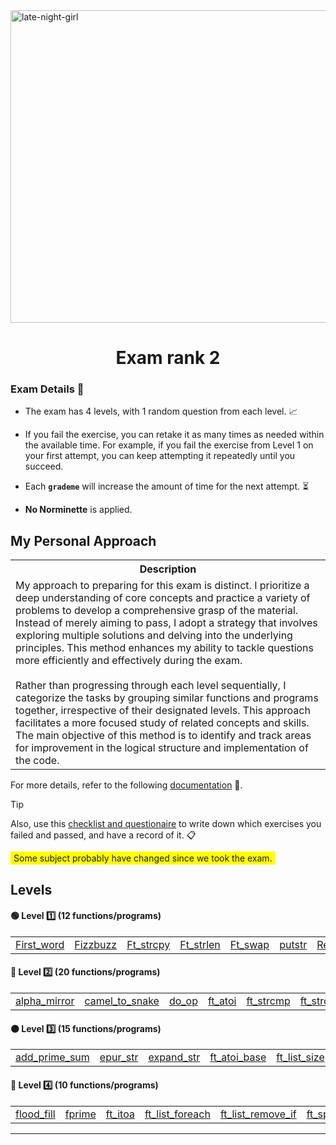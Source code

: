 <img src="../../Wallpaper/late-night-girl.gif" alt="late-night-girl" width="1000" height="500">



<div align="center">
  <h1>Exam rank 2</h1>
</div>



### Exam Details 🧐

- The exam has 4 levels, with 1 random question from each level. 📈

- If you fail the exercise, you can retake it as many times as needed within the available time. For example, if you fail the exercise from Level 1 on your first attempt, you can keep attempting it repeatedly until you succeed.

- Each **`grademe`** will increase the amount of time for the next attempt. ⏳

- **No Norminette** is applied.


## My Personal Approach

<table>
  <tr>
    <th>Description</th>
  </tr>
  <tr>
    <td>
      My approach to preparing for this exam is distinct. I prioritize a deep understanding of core concepts and practice a variety of problems to develop a comprehensive grasp of the material. Instead of merely aiming to pass, I adopt a strategy that involves exploring multiple solutions and delving into the underlying principles. This method enhances my ability to tackle questions more efficiently and effectively during the exam.<br><br>
      Rather than progressing through each level sequentially, I categorize the tasks by grouping similar functions and programs together, irrespective of their designated levels. This approach facilitates a more focused study of related concepts and skills. The main objective of this method is to identify and track areas for improvement in the logical structure and implementation of the code.
    </td>
  </tr>
</table>


For more details, refer to the following [documentation](https://github.com/DevAwizard/Exams_42/tree/main/.github/Exam_rank_2/My_learning_approach) 📄.


> [!TIP]
> Also, use this [checklist and questionaire](https://github.com/DevAwizard/Exams_42/blob/main/.github/Resources/Check_list_exam.md) to write down which exercises you failed and passed, and have a record of it. 📋
>


<span style="background-color: yellow; padding: 2px 5px;">Some subject probably have changed since we took the exam.</span>


## Levels

#### 🟢 **Level 1️⃣ (12 functions/programs)**

<table>
  <tr>
    <td><a href="https://github.com/DevAwizard/Exams_42/tree/main/.github/Exam_rank_2/My_learning_approach/1.Characters(original_order)/First_word">First_word</a></td>
    <td><a href="https://github.com/DevAwizard/Exams_42/tree/main/.github/Exam_rank_2/My_learning_approach/3.Integer/Fizzbuzz">Fizzbuzz</a></td>
    <td><a href="https://github.com/DevAwizard/Exams_42/tree/main/.github/Exam_rank_2/My_learning_approach/1.Characters(original_order)/Ft_strcpy">Ft_strcpy</a></td>
    <td><a href="https://github.com/DevAwizard/Exams_42/tree/main/.github/Exam_rank_2/My_learning_approach/1.Characters(original_order)/Ft_strlen">Ft_strlen</a></td>
    <td><a href="https://github.com/DevAwizard/Exams_42/tree/main/.github/Exam_rank_2/My_learning_approach/3.Integer/Ft_swap">Ft_swap</a></td>
    <td><a href="https://github.com/DevAwizard/Exams_42/tree/main/.github/Exam_rank_2/My_learning_approach/1.Characters(original_order)/Ft_putstr">putstr</a></td>
    <td><a href="https://github.com/DevAwizard/Exams_42/tree/main/.github/Exam_rank_2/My_learning_approach/1.Characters(original_order)/Repeat_alpha">Repeat_alpha</a></td>
    <td><a href="https://github.com/DevAwizard/Exams_42/tree/main/.github/Exam_rank_2/My_learning_approach/2.Characters(reverse_order)/Rev_print">rev_print</a></td>
    <td><a href="https://github.com/DevAwizard/Exams_42/tree/main/.github/Exam_rank_2/My_learning_approach/1.Characters(original_order)/Rot_13">rot_13</a></td>
    <td><a href="https://github.com/DevAwizard/Exams_42/tree/main/.github/Exam_rank_2/My_learning_approach/1.Characters(original_order)/Rot_one">rotone</a></td>
    <td><a href="https://github.com/DevAwizard/Exams_42/tree/main/.github/Exam_rank_2/My_learning_approach/1.Characters(original_order)/Search_and_replace">Search_and_replace</a></td>
    <td><a href="https://github.com/DevAwizard/Exams_42/tree/main/.github/Exam_rank_2/My_learning_approach/1.Characters(original_order)/Ulstr">Ulstr</a></td>
  </tr>
</table>
 

#### 🔵 **Level 2️⃣ (20 functions/programs)**

<table>
  <tr>
    <td><a href="https://github.com/DevAwizard/Exams_42/tree/main/.github/Exam_rank_2/My_learning_approach/1.Characters(original_order)/Alpha_mirror">alpha_mirror</a></td>
    <td><a href="https://github.com/DevAwizard/Exams_42/tree/main/.github/Exam_rank_2/My_learning_approach/1.Characters(original_order)/Camel_to_snake">camel_to_snake</a></td>
    <td><a href="https://github.com/DevAwizard/Exams_42/tree/main/.github/Exam_rank_2/My_learning_approach/3.Integer/Do_op">do_op</a></td>
    <td><a href="https://github.com/DevAwizard/Exams_42/tree/main/.github/Exam_rank_2/My_learning_approach/3.Integer/Ft_atoi">ft_atoi</a></td>
    <td><a href="https://github.com/DevAwizard/Exams_42/tree/main/.github/Exam_rank_2/My_learning_approach/1.Characters(original_order)/Ft_strcmp">ft_strcmp</a></td>
    <td><a href="https://github.com/DevAwizard/Exams_42/tree/main/.github/Exam_rank_2/My_learning_approach/1.Characters(original_order)/Ft_strcspn">ft_strcspn</a></td>
    <td><a href="https://github.com/DevAwizard/Exams_42/tree/main/.github/Exam_rank_2/My_learning_approach/1.Characters(original_order)/Ft_strdup">ft_strdup</a></td>
    <td><a href="https://github.com/DevAwizard/Exams_42/tree/main/.github/Exam_rank_2/My_learning_approach/1.Characters(original_order)/Ft_strpbrk">ft_strpbrk</a></td>
    <td><a href="https://github.com/DevAwizard/Exams_42/tree/main/.github/Exam_rank_2/My_learning_approach/2.Characters(reverse_order)/Ft_strrev">ft_strrev</a></td>
    <td><a href="https://github.com/DevAwizard/Exams_42/tree/main/.github/Exam_rank_2/My_learning_approach/1.Characters(original_order)/Ft_strspn">ft_strspn</a></td>
    <td><a href="https://github.com/DevAwizard/Exams_42/tree/main/.github/Exam_rank_2/My_learning_approach/1.Characters(original_order)/Inter">inter</a></td>
    <td><a href="https://github.com/DevAwizard/Exams_42/tree/main/.github/Exam_rank_2/My_learning_approach/3.Integer/Is_power_of_2">is_power_of_2</a></td>
    <td><a href="https://github.com/DevAwizard/Exams_42/tree/main/.github/Exam_rank_2/My_learning_approach/1.Characters(original_order)/Last_word">last_word</a></td>
    <td><a href="https://github.com/DevAwizard/Exams_42/tree/main/.github/Exam_rank_2/My_learning_approach/3.Integer/Max">max</a></td>
    <td><a href="https://github.com/DevAwizard/Exams_42/tree/main/.github/Exam_rank_2/My_learning_approach/4.Bits/Print_bits">print_bits</a></td>
    <td><a href="https://github.com/DevAwizard/Exams_42/tree/main/.github/Exam_rank_2/My_learning_approach/4.Bits/Reverse_bits">reverse_bits</a></td>
    <td><a href="https://github.com/DevAwizard/Exams_42/tree/main/.github/Exam_rank_2/My_learning_approach/1.Characters(original_order)/Snake_to_camel">snake_to_camel</a></td>
    <td><a href="https://github.com/DevAwizard/Exams_42/tree/main/.github/Exam_rank_2/My_learning_approach/4.Bits/Swap_bits">swap_bits</a></td>
    <td><a href="https://github.com/DevAwizard/Exams_42/tree/main/.github/Exam_rank_2/My_learning_approach/1.Characters(original_order)/Union">union</a></td>
    <td><a href="https://github.com/DevAwizard/Exams_42/tree/main/.github/Exam_rank_2/My_learning_approach/1.Characters(original_order)/Wd_match">wdmatch</a></td>
  </tr>
</table>

 
#### 🟠 **Level 3️⃣ (15 functions/programs)**

<table>
  <tr>
    <td><a href="https://github.com/DevAwizard/Exams_42/tree/main/.github/Exam_rank_2/My_learning_approach/3.Integer/Add_prime_sum">add_prime_sum</a></td>
    <td><a href="https://github.com/DevAwizard/Exams_42/tree/main/.github/Exam_rank_2/My_learning_approach/1.Characters(original_order)/Epur_str">epur_str</a></td>
    <td><a href="https://github.com/DevAwizard/Exams_42/tree/main/.github/Exam_rank_2/My_learning_approach/1.Characters(original_order)/Expand_str">expand_str</a></td>
    <td><a href="https://github.com/DevAwizard/Exams_42/tree/main/.github/Exam_rank_2/My_learning_approach/3.Integer/Ft_atoi_base">ft_atoi_base</a></td>
    <td><a href="https://github.com/DevAwizard/Exams_42/tree/main/.github/Exam_rank_2/My_learning_approach/5.Linked_lists/Ft_list_size">ft_list_size</a></td>
    <td><a href="https://github.com/DevAwizard/Exams_42/tree/main/.github/Exam_rank_2/My_learning_approach/3.Integer/Ft_range">ft_range</a></td>
    <td><a href="https://github.com/DevAwizard/Exams_42/tree/main/.github/Exam_rank_2/My_learning_approach/3.Integer/Ft_rrange">ft_rrange</a></td>
    <td><a href="https://github.com/DevAwizard/Exams_42/tree/main/.github/Exam_rank_2/My_learning_approach/1.Characters(original_order)/Hiden_p">hidenp</a></td>
    <td><a href="https://github.com/DevAwizard/Exams_42/tree/main/.github/Exam_rank_2/My_learning_approach/3.Integer/Lmc">lcm</a></td>
    <td><a href="https://github.com/DevAwizard/Exams_42/tree/main/.github/Exam_rank_2/My_learning_approach/3.Integer/Paramsum">paramsum</a></td>
    <td><a href="https://github.com/DevAwizard/Exams_42/tree/main/.github/Exam_rank_2/My_learning_approach/3.Integer/Pgcd">pgcd</a></td>
    <td><a href="https://github.com/DevAwizard/Exams_42/tree/main/.github/Exam_rank_2/My_learning_approach/3.Integer/Print_hex">print_hex</a></td>
    <td><a href="https://github.com/DevAwizard/Exams_42/tree/main/.github/Exam_rank_2/My_learning_approach/2.Characters(reverse_order)/Rstr_capitalizer">rstr_capitalizer</a></td>
    <td><a href="https://github.com/DevAwizard/Exams_42/tree/main/.github/Exam_rank_2/My_learning_approach/1.Characters(original_order)/Str_capitalizer">str_capitalizer</a></td>
    <td><a href="https://github.com/DevAwizard/Exams_42/tree/main/.github/Exam_rank_2/My_learning_approach/3.Integer/Tab_mult">tab_mult</a></td>
  </tr>
</table>

#### 🔴 **Level 4️⃣ (10 functions/programs)**

<table>
  <tr>
    <td><a href="https://github.com/DevAwizard/Exams_42/tree/main/.github/Exam_rank_2/My_learning_approach/1.Characters(original_order)/Flood_fill">flood_fill</a></td>
    <td><a href="https://github.com/DevAwizard/Exams_42/tree/main/.github/Exam_rank_2/My_learning_approach/3.Integer/F_prime">fprime</a></td>
    <td><a href="https://github.com/DevAwizard/Exams_42/tree/main/.github/Exam_rank_2/My_learning_approach/3.Integer/Ft_itoa">ft_itoa</a></td>
    <td><a href="https://github.com/DevAwizard/Exams_42/tree/main/.github/Exam_rank_2/My_learning_approach/5.Linked_lists/Ft_list_foreach">ft_list_foreach</a></td>
    <td><a href="https://github.com/DevAwizard/Exams_42/tree/main/.github/Exam_rank_2/My_learning_approach/5.Linked_lists/Ft_list_remove_if">ft_list_remove_if</a></td>
    <td><a href="https://github.com/DevAwizard/Exams_42/tree/main/.github/Exam_rank_2/My_learning_approach/1.Characters(original_order)/Ft_split">ft_split</a></td>
    <td><a href="https://github.com/DevAwizard/Exams_42/tree/main/.github/Exam_rank_2/My_learning_approach/2.Characters(reverse_order)/Rev_wstr">rev_wstr</a></td>
    <td><a href="https://github.com/DevAwizard/Exams_42/tree/main/.github/Exam_rank_2/My_learning_approach/2.Characters(reverse_order)/Rostring">rostring</a></td>
    <td><a href="https://github.com/DevAwizard/Exams_42/tree/main/.github/Exam_rank_2/My_learning_approach/3.Integer/Sort_int_tab">sort_int_tab</a></td>
    <td><a href="https://github.com/DevAwizard/Exams_42/tree/main/.github/Exam_rank_2/My_learning_approach/5.Linked_lists/Sort_list">sort_list</a></td>
  </tr>
</table>


---
